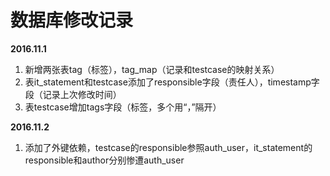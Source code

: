 # 数据库修改记录

**2016.11.1**
1. 新增两张表tag（标签），tag_map（记录和testcase的映射关系）
2. 表it_statement和testcase添加了responsible字段（责任人），timestamp字段（记录上次修改时间）
3. 表testcase增加tags字段（标签，多个用“，”隔开）

**2016.11.2**
1. 添加了外键依赖，testcase的responsible参照auth_user，it_statement的responsible和author分别惨遭auth_user
